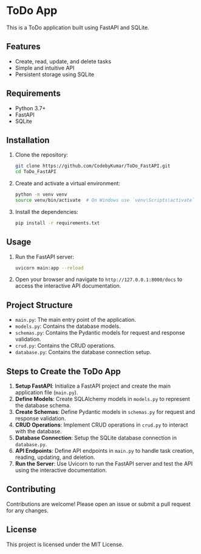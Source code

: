 # ToDo App

This is a ToDo application built using FastAPI and SQLite.

## Features

- Create, read, update, and delete tasks
- Simple and intuitive API
- Persistent storage using SQLite

## Requirements

- Python 3.7+
- FastAPI
- SQLite

## Installation

1. Clone the repository:
    ```bash
    git clone https://github.com/CodebyKumar/ToDo_FastAPI.git
    cd ToDo_FastAPI
    ```

2. Create and activate a virtual environment:
    ```bash
    python -m venv venv
    source venv/bin/activate  # On Windows use `venv\Scripts\activate`
    ```

3. Install the dependencies:
    ```bash
    pip install -r requirements.txt
    ```

## Usage

1. Run the FastAPI server:
    ```bash
    uvicorn main:app --reload
    ```

2. Open your browser and navigate to `http://127.0.0.1:8000/docs` to access the interactive API documentation.

## Project Structure

- `main.py`: The main entry point of the application.
- `models.py`: Contains the database models.
- `schemas.py`: Contains the Pydantic models for request and response validation.
- `crud.py`: Contains the CRUD operations.
- `database.py`: Contains the database connection setup.

## Steps to Create the ToDo App

1. **Setup FastAPI**: Initialize a FastAPI project and create the main application file (`main.py`).
2. **Define Models**: Create SQLAlchemy models in `models.py` to represent the database schema.
3. **Create Schemas**: Define Pydantic models in `schemas.py` for request and response validation.
4. **CRUD Operations**: Implement CRUD operations in `crud.py` to interact with the database.
5. **Database Connection**: Setup the SQLite database connection in `database.py`.
6. **API Endpoints**: Define API endpoints in `main.py` to handle task creation, reading, updating, and deletion.
7. **Run the Server**: Use Uvicorn to run the FastAPI server and test the API using the interactive documentation.

## Contributing

Contributions are welcome! Please open an issue or submit a pull request for any changes.

## License

This project is licensed under the MIT License.

